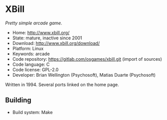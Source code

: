 # XBill

_Pretty simple arcade game._

- Home: http://www.xbill.org/
- State: mature, inactive since 2001
- Download: http://www.xbill.org/download/
- Platform: Linux
- Keywords: arcade
- Code repository: https://gitlab.com/osgames/xbill.git (import of sources)
- Code language: C
- Code license: GPL-2.0
- Developer: Brian Wellington (Psychosoft), Matias Duarte (Psychosoft)

Written in 1994. Several ports linked on the home page.

## Building

- Build system: Make